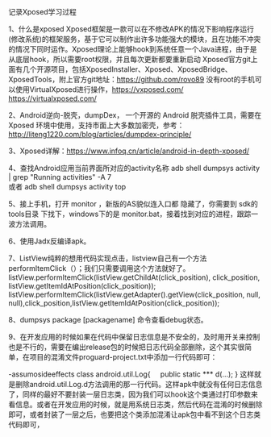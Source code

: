 记录Xposed学习过程

1、什么是xposed
Xposed框架是一款可以在不修改APK的情况下影响程序运行(修改系统)的框架服务，基于它可以制作出许多功能强大的模块，且在功能不冲突的情况下同时运作。Xposed理论上能够hook到系统任意一个Java进程，由于是从底层hook，所以需要root权限，并且每次更新都要重新启动
Xposed官方git上面有几个开源项目，包括XposedInstaller、Xposed、XposedBridge、XposedTools，附上官方git地址：https://github.com/rovo89
没有root的手机可以使用VirtualXposed进行操作，https://vxposed.com/   https://virtualxposed.com/

2、Android逆向-脱壳，dumpDex， 一个开源的 Android 脱壳插件工具，需要在 Xposed 环境中使用，支持市面上大多数加密壳，参考：http://liteng1220.com/blog/articles/dumpdex-principle/

3、Xposed详解：https://www.infoq.cn/article/android-in-depth-xposed/

4、查找Android应用当前界面所对应的activity名称
adb shell dumpsys activity | grep "Running activities" -A 7   
或者
adb shell dumpsys activity top

5、接上手机，打开 monitor ，新版的AS貌似连入口都 隐藏了，你需要到 sdk的tools目录 下找下，windows下的是 monitor.bat，接着找到对应的进程，跟踪一波方法调用。

6、使用Jadx反编译apk。

7、ListView纯粹的想用代码实现点击，listview自己有一个方法performItemClick（）；我们只需要调用这个方法就好了。
listView.performItemClick(listView.getChildAt(click_position), click_position, listView.getItemIdAtPosition(click_position));
listView.performItemClick(listView.getAdapter().getView(click_position, null, null),click_position,listView.getItemIdAtPosition(click_position));

8、dumpsys package [packagename] 命令查看debug状态。

9、在开发应用的时候如果在代码中保留日志信息是不安全的，及时用开关来控制也是不行的，需要在编出release包的时候把日志代码全部删除，这个其实很简单，在项目的混淆文件proguard-project.txt中添加一行代码即可：

-assumosideeffects class android.util.Log{
    public static *** d(...);
}
这样就是删除android.util.Log.d方法调用的那一行代码。这样apk中就没有任何日志信息了，同样的最好不要封装一层日志类，因为我们可以hook这个类通过打印参数来看信息。或者在开发应用的时候，就是用系统日志类，然后代码在混淆的时候删除即可，或者封装了一层之后，也要把这个类添加混淆让apk包中看不到这个日志类代码即可，
